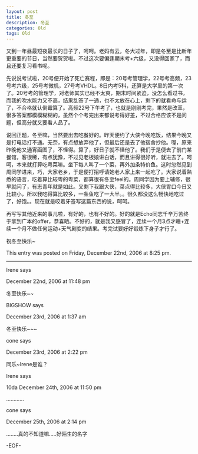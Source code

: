 ```yaml
---
layout: post
title: 冬至
description: 冬至
categories: Old
tags: Old
---
```

又到一年昼最短夜最长的日子了，呵呵。老妈有云，冬大过年，即是冬至是比新年更重要的节日，当然要贺贺啦。不过这次要偏逢期末考+六级，又没得回家了，而且还要复习看书呢。

先说说考试啦，20号便开始了死亡赛程，即是：20号考管理学，22号考高频，23号考六级，25号考微机，27号考VHDL。8日内考5科，还算是大学里的第一次了。20号考的管理学，对老师其实已经不太爽，期末时间紧迫，没怎么看过书，而我的吹水能力又不高，结果乱答了一通，也不太放在心上，剩下的就看命与运了，不合格就认倒霉算了。高频22号下午考了，也就是刚刚考完，果然是改革，很多答案都模模糊糊的，虽然个个考完出来都说考得好差，不过合格应该不是问题，但高分就又要看人品了。

说回正题，冬至嘛，当然要出去吃餐好的。昨天便约了大侠今晚吃饭，结果今晚又是打电话打不通。无奈，有点想放弃他了，但最后还是去了他宿舍抄他。喔，原来昨晚他又通宵画图了，不怪得。算了，好日子就不怪他了。我们于是便去了前门某餐馆，客很稀，有点犹豫，不过见老板娘讲白话，而且讲得很好听，就进去了。呵呵，本来就打算吃粤菜嘛。坐下每人叫了一个菜，再外加条特价鱼。这时忽然见到周同学进来，巧，大家老乡，于是便打招呼请她老人家上来一起吃了。大家说着熟悉的语言，吃着算比较粤的粤菜，都算很有冬至feel的。周同学因为要上辅修，很早就闪了，有志青年就是如此。又剩下我跟大侠，菜点得比较多，大侠胃口今日又比较小，所以我吃得算比较多，一条鱼吃了一大半。。很久都没这么畅快地吃过了，好饱。。现在就是咬着牙签写这篇东西的说，呵呵。

再写写其他近来的事儿啦，有好的，也有不好的。好的就是Echo同志千辛万苦终于拿到广本的offer，恭喜晒。不好的，就是我又感冒了，连续一个月3点才睡+连续一个月不做任何运动+天气剧变的结果。考完试要好好锻炼下身子才行了。

祝冬至快乐~

This entry was posted on Friday, December 22nd, 2006 at 8:25 pm.

---

Irene says 

December 22nd, 2006 at 11:48 pm

冬至快乐~~

BIGSHOW says 

December 23rd, 2006 at 1:37 am

冬至快乐~~~

cone says 

December 23rd, 2006 at 2:22 pm

同乐~Irene是谁？

Irene says 


10da
December 24th, 2006 at 11:50 pm

............

cone says 

December 25th, 2006 at 2:14 pm

........真的不知道嘛.....好陌生的名字

-EOF-